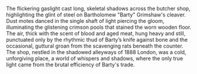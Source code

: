 The flickering gaslight cast long, skeletal shadows across the butcher shop, highlighting the glint of steel on Bartholomew "Barty" Grimshaw's cleaver.  Dust motes danced in the single shaft of light piercing the gloom, illuminating the glistening crimson pools that stained the worn wooden floor.  The air, thick with the scent of blood and aged meat, hung heavy and still, punctuated only by the rhythmic thud of Barty’s knife against bone and the occasional, guttural groan from the scavenging rats beneath the counter.  The shop, nestled in the shadowed alleyways of 1888 London, was a cold, unforgiving place, a world of whispers and shadows, where the only true light came from the brutal efficiency of Barty's trade.

